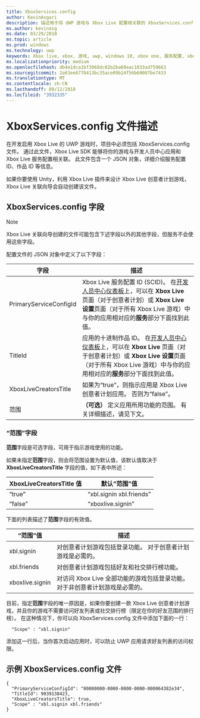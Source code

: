 ```yaml
---
title: XboxServices.config
author: KevinAsgari
description: 描述用于将 UWP 游戏与 Xbox Live 配置相关联的 XboxServices.config 文件。
ms.author: kevinasg
ms.date: 03/29/2018
ms.topic: article
ms.prod: windows
ms.technology: uwp
keywords: Xbox live, xbox, 游戏, uwp, windows 10, xbox one, 服务配置, xboxservices.config
ms.localizationpriority: medium
ms.openlocfilehash: db4e1dca1bf3968dc62b2ba60eac1033ad759663
ms.sourcegitcommit: 2a63ee6770413bc35ace09b14f56b60007be7433
ms.translationtype: MT
ms.contentlocale: zh-CN
ms.lasthandoff: 09/12/2018
ms.locfileid: "3932335"
---
```

# <a name="xboxservicesconfig-file-description"></a>XboxServices.config 文件描述

在开发启用 Xbox Live 的 UWP 游戏时，项目中必须包括 XboxServices.config 文件。  通过此文件，Xbox Live SDK 能够将你的游戏与开发人员中心应用和 Xbox Live 服务配置相关联。 此文件包含一个 JSON 对象，详细介绍服务配置 ID、作品 ID 等信息。

如果你要使用 Unity，利用 Xbox Live 插件来设计 Xbox Live 创意者计划游戏，Xbox Live 关联向导会自动创建该文件。

## <a name="xboxservicesconfig-fields"></a>XboxServices.config 字段

>[!NOTE]
> Xbox Live 关联向导创建的文件可能包含下述字段以外的其他字段，但服务不会使用这些字段。

配置文件的 JSON 对象中定义了以下字段：

字段 | 描述
--- | ---
PrimaryServiceConfigId  |  Xbox Live 服务配置 ID (SCID)。 在[开发人员中心仪表板](https://developer.microsoft.com/en-us/dashboard)上，可以在 **Xbox Live** 页面（对于创意者计划）或 **Xbox Live 设置**页面（对于所有 Xbox Live 游戏）中与你的应用相对应的**服务**部分下面找到此值。
TitleId  |  应用的十进制作品 ID。 在[开发人员中心仪表板](https://developer.microsoft.com/en-us/dashboard)上，可以在 **Xbox Live** 页面（对于创意者计划）或 **Xbox Live 设置**页面（对于所有 Xbox Live 游戏）中与你的应用相对应的**服务**部分下面找到此值。
XboxLiveCreatorsTitle  |  如果为“true”，则指示应用是 Xbox Live 创意者计划应用。 否则为“false”。
范围  |  **（可选）** 定义应用所用功能的范围。 有关详细描述，请见下文。

### <a name="scope-field"></a>“范围”字段

**范围**字段是可选字段，可用于指示游戏使用的功能。


如果未指定**范围**字段，则会将范围设置为默认值，该默认值取决于 **XboxLiveCreatorsTitle** 字段的值，如下表中所述：

XboxLiveCreatorsTitle 值 | 默认“范围”值
--- | ---
“true”  |  “xbl.signin xbl.friends”
“false”  |  “xboxlive.signin”



下面的列表描述了**范围**字段的有效值。

“范围”值 | 描述
--- | ---
xbl.signin  | 对创意者计划游戏包括登录功能。 对于创意者计划游戏是必需的。
xbl.friends | 对创意者计划游戏包括好友和社交排行榜功能。
xboxlive.signin | 对访问 Xbox Live 全部功能的游戏包括登录功能。 对于非创意者计划游戏是必需的。

目前，指定**范围**字段的唯一原因是，如果你要创建一款 Xbox Live 创意者计划游戏，并且你的游戏不需要访问好友列表或社交排行榜（限定在你的好友范围的排行榜）。 在这种情况下，你可以向 XboxServices.config 文件中添加下面的一行：

```
  "Scope" : "xbl.signin"
```

添加这一行后，当你首次启动应用时，可以防止 UWP 应用请求好友列表的访问权限。

## <a name="example-xboxservicesconfig-file"></a>示例 XboxServices.config 文件

```
{
  "PrimaryServiceConfigId": "00000000-0000-0000-0000-000064382e34",
  "TitleId": 9039138423,
  "XboxLiveCreatorsTitle": true,
  "Scope" : "xbl.signin xbl.friends"
}
```
